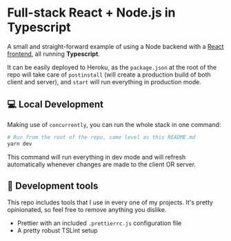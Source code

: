 # Full-stack React + Node.js in Typescript

A small and straight-forward example of using a Node backend with a [React frontend](https://github.com/facebook/create-react-app), all running **Typescript**.

It can be easily deployed to Heroku, as the `package.json` at the root of the repo will take care of `postinstall` (will create a production build of both client and server), and `start` will run everything in production mode.

## 💻 Local Development

Making use of `concurrently`, you can run the whole stack in one command:

```bash
# Run from the root of the repo, same level as this README.md
yarn dev
```

This command will run everything in dev mode and will refresh automatically whenever changes are made to the client OR server.

## 🔨 Development tools

This repo includes tools that I use in every one of my projects. It's pretty opinionated, so feel free to remove anything you dislike.

- Prettier with an included `.prettierrc.js` configuration file
- A pretty robust TSLint setup
